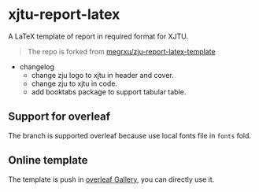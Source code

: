 # xjtu-report-latex

A LaTeX template of report in required format for XJTU.

> The repo is forked from [megrxu/zju-report-latex-template](https://github.com/megrxu/zju-report-latex-template)

- changelog
  - change zju logo to xjtu in header and cover.
  - change zju to xjtu in code.
  - add booktabs package to support tabular table.

## Support for overleaf

The branch is supported overleaf because use local fonts file in `fonts` fold.

## Online template

The template is push in [overleaf Gallery](https://www.overleaf.com/latex/templates/xjtu-latex-report/rhcsbnktcrrp), you can directly use it.